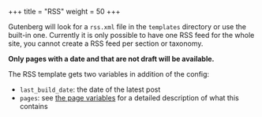 +++
title = "RSS"
weight = 50
+++

Gutenberg will look for a `rss.xml` file in the `templates` directory or 
use the built-in one. Currently it is only possible to have one RSS feed for the whole
site, you cannot create a RSS feed per section or taxonomy.

**Only pages with a date and that are not draft will be available.**

The RSS template gets two variables in addition of the config:

- `last_build_date`: the date of the latest post
- `pages`: see [the page variables](./documentation/templates/pages-sections.md#page-variables) for
a detailed description of what this contains
